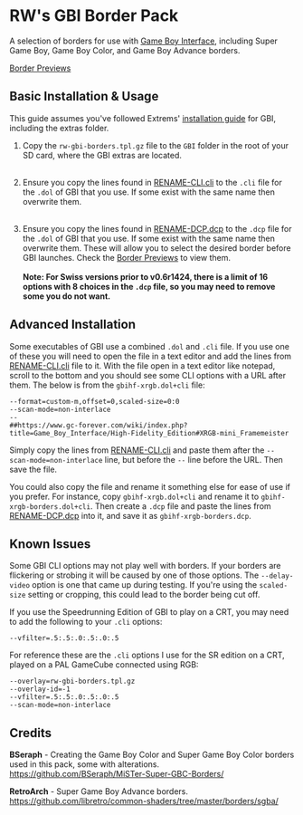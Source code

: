 # RW's GBI Border Pack

A selection of borders for use with [Game Boy Interface](https://www.gc-forever.com/wiki/index.php?title=Game_Boy_Interface), including Super Game Boy, Game Boy Color, and Game Boy Advance borders.

[Border Previews](/PREVIEWS.md)

## Basic Installation & Usage

This guide assumes you've followed Extrems' [installation guide](https://www.gc-forever.com/wiki/index.php?title=Game_Boy_Interface#Installation) for GBI, including the extras folder.

1. Copy the `rw-gbi-borders.tpl.gz` file to the `GBI` folder in the root of your SD card, where the GBI extras are located.<br><br>

2. Ensure you copy the lines found in [RENAME-CLI.cli](/RENAME-CLI.cli) to the `.cli` file for the `.dol` of GBI that you use. If some exist with the same name then overwrite them.<br><br>

3. Ensure you copy the lines found in [RENAME-DCP.dcp](/RENAME-DCP.dcp) to the `.dcp` file for the `.dol` of GBI that you use. If some exist with the same name then overwrite them. These will allow you to select the desired border before GBI launches. Check the [Border Previews](/PREVIEWS.md) to view them.<br><br>**Note: For Swiss versions prior to v0.6r1424, there is a limit of 16 options with 8 choices in the `.dcp` file, so you may need to remove some you do not want.**

## Advanced Installation

Some executables of GBI use a combined `.dol` and `.cli` file. If you use one of these you will need to open the file in a text editor and add the lines from [RENAME-CLI.cli](/RENAME-CLI.cli) file to it. With the file open in a text editor like notepad, scroll to the bottom and you should see some CLI options with a URL after them. The below is from the `gbihf-xrgb.dol+cli` file:

```
--format=custom-m,offset=0,scaled-size=0:0
--scan-mode=non-interlace
--
##https://www.gc-forever.com/wiki/index.php?title=Game_Boy_Interface/High-Fidelity_Edition#XRGB-mini_Framemeister
```

Simply copy the lines from [RENAME-CLI.cli](/RENAME-CLI.cli) and paste them after the `--scan-mode=non-interlace` line, but before the `--` line before the URL. Then save the file.

You could also copy the file and rename it something else for ease of use if you prefer. For instance, copy `gbihf-xrgb.dol+cli` and rename it to `gbihf-xrgb-borders.dol+cli`. Then create a `.dcp` file and paste the lines from [RENAME-DCP.dcp](/RENAME-DCP.dcp) into it, and save it as `gbihf-xrgb-borders.dcp`.

## Known Issues

Some GBI CLI options may not play well with borders. If your borders are flickering or strobing it will be caused by one of those options. The `--delay-video` option is one that came up during testing. If you're using the `scaled-size` setting or cropping, this could lead to the border being cut off.

If you use the Speedrunning Edition of GBI to play on a CRT, you may need to add the following to your `.cli` options:

`--vfilter=.5:.5:.0:.5:.0:.5`

For reference these are the `.cli` options I use for the SR edition on a CRT, played on a PAL GameCube connected using RGB:

```
--overlay=rw-gbi-borders.tpl.gz
--overlay-id=-1
--vfilter=.5:.5:.0:.5:.0:.5
--scan-mode=non-interlace
```

## Credits

**BSeraph** - Creating the Game Boy Color and Super Game Boy Color borders used in this pack, some with alterations. https://github.com/BSeraph/MiSTer-Super-GBC-Borders/

**RetroArch** - Super Game Boy Advance borders. https://github.com/libretro/common-shaders/tree/master/borders/sgba/
